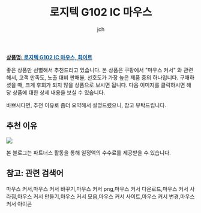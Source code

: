 ﻿---
layout: post
title: "로지텍 G102 IC 마우스"
author: jch
categories: [가전제품]
tags:
  [
    마우스 커서,
    마우스 커서 바꾸기,
    마우스 커서 png,
    마우스 커서 다운로드,
    마우스 커서 사라짐,
    마우스 커서 만들기,
    마우스 커서 모음,
    마우스 커서 사이트,
    마우스 커서 변경,
    마우스 커서 아이콘,
  ]
image: https://static.coupangcdn.com/image/retail/images/2019/11/07/11/2/10a3d32b-245d-4211-9d98-a1071dc23189.jpg
description: "쿠팡에서 마우스 커서 관련 상품으로 가장 고객 선호도가 높은 제품 중 하나입니다."
---

<a href="https://link.coupang.com/re/AFFSDP?lptag=AF7868842&pageKey=1203597599&itemId=2189127030&vendorItemId=5540108044&traceid=V0-153-7289fe32f25d6247"><b>상품명: <font color='#01579B'>로지텍 G102 IC 마우스, 화이트</font></b></a>

좋은 상품만 선별해서 추천드리고 있습니다.
본 상품은 쿠팡에서 "마우스 커서" 와 관련해서, 고객 만족도, 노출 대비 판매율, 선호도가 가장 높은 제품 중의 하나입니다.
구매하셨을 때, 크게 후회가 되지 않을 상품으로 보시면 됩니다.
다음 이미지를 클릭하시면 해당 상품에 대한 상세 내용을 보실 수 있습니다.

바쁘시다면, 추천 이유로 좀더 요약해서 설명드렸으니, 참고 부탁드립니다.

## 추천 이유

<a href="https://link.coupang.com/re/AFFSDP?lptag=AF7868842&pageKey=1203597599&itemId=2189127030&vendorItemId=5540108044&traceid=V0-153-7289fe32f25d6247"><img src="https://thumbnail9.coupangcdn.com/thumbnails/remote/q89/image/retail/images/2019/11/07/11/8/d6f3c6e4-7a26-4c9a-9104-51527d16980d.jpg"></a>

본 블로그는 파트너스 활동을 통해 일정액의 수수료를 제공받을 수 있습니다.

## 참고: 관련 검색어

마우스 커서,마우스 커서 바꾸기,마우스 커서 png,마우스 커서 다운로드,마우스 커서 사라짐,마우스 커서 만들기,마우스 커서 모음,마우스 커서 사이트,마우스 커서 변경,마우스 커서 아이콘
